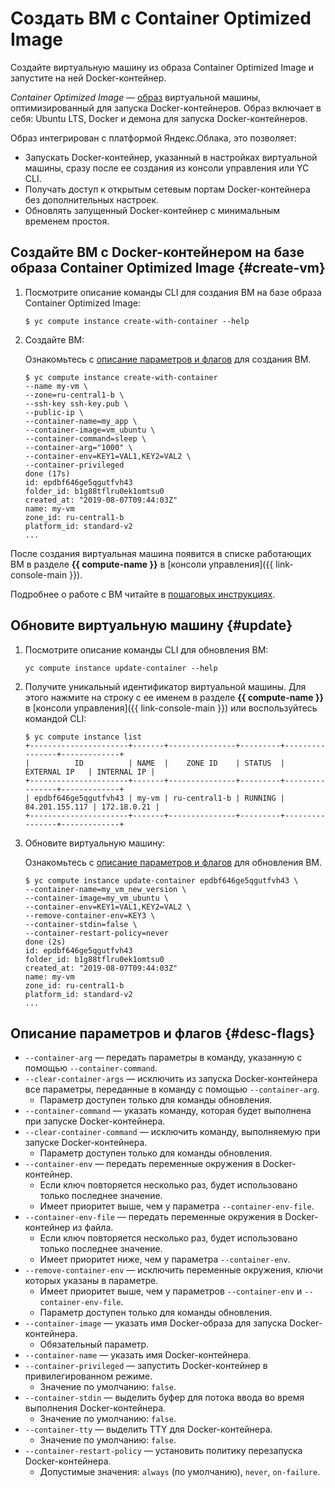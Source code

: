 # Создать ВМ с Container Optimized Image

Создайте виртуальную машину из образа Container Optimized Image и запустите на ней Docker-контейнер.

_Container Optimized Image_ — [образ](../../compute/concepts/image.md) виртуальной машины, оптимизированный для запуска Docker-контейнеров. Образ включает в себя: Ubuntu LTS, Docker и демона для запуска Docker-контейнеров.

Образ интегрирован с платформой Яндекс.Облака, это позволяет: 
 - Запускать Docker-контейнер, указанный в настройках виртуальной машины, сразу после ее создания из консоли управления или YC CLI.
 - Получать доступ к открытым сетевым портам Docker-контейнера без дополнительных настроек.
 - Обновлять запущенный Docker-контейнер с минимальным временем простоя.

## Создайте ВМ с Docker-контейнером на базе образа Container Optimized Image {#create-vm}

1. Посмотрите описание команды CLI для создания ВМ на базе образа Container Optimized Image:

    ```
    $ yc compute instance create-with-container --help
    ```

1. Создайте ВМ: 
    
    Ознакомьтесь с [описание параметров и флагов](#desc-flags) для создания ВМ.
    
    ```
    $ yc compute instance create-with-container 
    --name my-vm \
    --zone=ru-central1-b \
    --ssh-key ssh-key.pub \
    --public-ip \
    --container-name=my_app \
    --container-image=vm_ubuntu \
    --container-command=sleep \
    --container-arg="1000" \
    --container-env=KEY1=VAL1,KEY2=VAL2 \
    --container-privileged
    done (17s)
    id: epdbf646ge5qgutfvh43
    folder_id: b1g88tflru0ek1omtsu0
    created_at: "2019-08-07T09:44:03Z"
    name: my-vm
    zone_id: ru-central1-b
    platform_id: standard-v2
    ...
    ```

После создания виртуальная машина появится в списке работающих ВМ в разделе **{{ compute-name }}** в [консоли управления]({{ link-console-main }}).

Подробнее о работе с ВМ читайте в [пошаговых инструкциях](../../compute/operations/index.md). 

## Обновите виртуальную машину {#update}

1. Посмотрите описание команды CLI для обновления ВМ:

    ```
    yc compute instance update-container --help
    ```

1. Получите уникальный идентификатор виртуальной машины. Для этого нажмите на строку с ее именем в разделе **{{ compute-name }}** в [консоли управления]({{ link-console-main }}) или воспользуйтесь командой CLI:

    ```
    $ yc compute instance list
    +----------------------+-------+---------------+---------+----------------+-------------+
    |          ID          | NAME  |    ZONE ID    | STATUS  |  EXTERNAL IP   | INTERNAL IP |
    +----------------------+-------+---------------+---------+----------------+-------------+
    | epdbf646ge5qgutfvh43 | my-vm | ru-central1-b | RUNNING | 84.201.155.117 | 172.18.0.21 |
    +----------------------+-------+---------------+---------+----------------+-------------+
    ```

1. Обновите виртуальную машину:

    Ознакомьтесь с [описание параметров и флагов](#desc-flags) для обновления ВМ.

    ```
    $ yc compute instance update-container epdbf646ge5qgutfvh43 \
    --container-name=my_vm_new_version \
    --container-image=my_vm_ubuntu \
    --container-env=KEY1=VAL1,KEY2=VAL2 \
    --remove-container-env=KEY3 \
    --container-stdin=false \
    --container-restart-policy=never
    done (2s)
    id: epdbf646ge5qgutfvh43
    folder_id: b1g88tflru0ek1omtsu0
    created_at: "2019-08-07T09:44:03Z"
    name: my-vm
    zone_id: ru-central1-b
    platform_id: standard-v2
    ...
    ```

## Описание параметров и флагов {#desc-flags}

- `--container-arg` — передать параметры в команду, указанную с помощью `--container-command`.
- `--clear-container-args` — исключить из запуска Docker-контейнера все параметры, переданные в команду с помощью `--container-arg`. 
    - Параметр доступен только для команды обновления.
- `--container-command` — указать команду, которая будет выполнена при запуске Docker-контейнера.
- `--clear-container-command` — исключить команду, выполняемую при запуске Docker-контейнера. 
    - Параметр доступен только для команды обновления.
- `--container-env` — передать переменные окружения в Docker-контейнер. 
    - Если ключ повторяется несколько раз, будет использовано только последнее значение. 
    - Имеет приоритет выше, чем у параметра `--container-env-file`.
- `--container-env-file` — передать переменные окружения в Docker-контейнер из файла. 
    - Если ключ повторяется несколько раз, будет использовано только последнее значение.
    - Имеет приоритет ниже, чем у параметра `--container-env`.
- `--remove-container-env` — исключить переменные окружения, ключи которых указаны в параметре. 
    - Имеет приоритет выше, чем у параметров `--container-env` и `--container-env-file`. 
    - Параметр доступен только для команды обновления.
- `--container-image` — указать имя Docker-образа для запуска Docker-контейнера. 
    - Обязательный параметр.
- `--container-name` — указать имя Docker-контейнера.
- `--container-privileged` — запустить Docker-контейнер в привилегированном режиме. 
    - Значение по умолчанию: `false`.
- `--container-stdin` — выделить буфер для потока ввода во время выполнения Docker-контейнера. 
    - Значение по умолчанию: `false`.
- `--container-tty` — выделить TTY для Docker-контейнера. 
    - Значение по умолчанию: `false`.
- `--container-restart-policy` — установить политику перезапуска Docker-контейнера. 
    - Допустимые значения: `always` (по умолчанию), `never`, `on-failure`.

